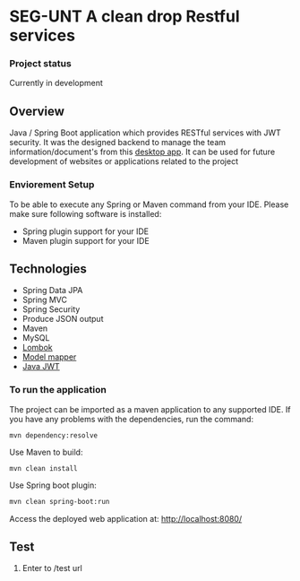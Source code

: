 # SEG-UNT A clean drop Restful services

### Project status

Currently in development

## Overview

Java / Spring Boot application which provides RESTful services with JWT security. It was the designed backend to manage the team information/document's from this [desktop app](https://github.com/llanillo/SEG-UNT-JavaFx-Client). It can be used for future development of websites or applications related to the project


### Enviorement Setup

To be able to execute any Spring or Maven command from your IDE. Please make sure following software is installed:

* Spring plugin support for your IDE
* Maven plugin support for your IDE

## Technologies

* Spring Data JPA
* Spring MVC
* Spring Security
* Produce JSON output
* Maven
* MySQL
* [Lombok](https://github.com/projectlombok/lombok)
* [Model mapper](https://github.com/modelmapper/modelmapper)
* [Java JWT](https://github.com/auth0/java-jwt)

### To run the application

The project can be imported as a maven application to any supported IDE. If you have any problems with the dependencies, run the command:

```
mvn dependency:resolve
```

Use Maven to build: 
```
mvn clean install
```

Use Spring boot plugin: 
```bash
mvn clean spring-boot:run
```
Access the deployed web application at: [http://localhost:8080/](http://localhost:8080/)

## Test

1. Enter to /test url

